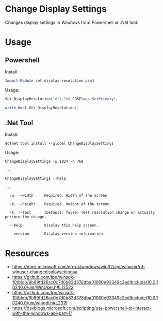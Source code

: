 # Change Display Settings
Changes display settings in *Windows* from Powershell or .Net tool.

# Usage
## Powershell

Install
``` powershell
Import-Module set-display-resolution.psm1
```

Usage:
``` powershell
Set-DisplayResolution(1024,768,CDSFlags.SetPrimary);

write-host Get-DisplayResolution()
```

## .Net Tool

Install:
```
dotnet tool install --global ChangeDisplaySettings
```

Usage:
```
ChangeDisplaySettings -w 1024 -h 768

...

ChangeDisplaySettings --help

...

  -w, --width     Required. Width of the screen

  -h, --height    Required. Height of the screen

  -t, --test      (Default: false) Test resolution change or actually perform the change.

  --help          Display this help screen.

  --version       Display version information.
```

# Resources
- https://docs.microsoft.com/en-us/windows/win32/api/winuser/nf-winuser-changedisplaysettingsa
- https://github.com/tpn/winsdk-10/blob/9b69fd26ac0c7d0b83d378dba01080e93349c2ed/Include/10.0.10240.0/um/WinUser.h#L12522
- https://github.com/tpn/winsdk-10/blob/9b69fd26ac0c7d0b83d378dba01080e93349c2ed/Include/10.0.10240.0/um/wingdi.h#L2315
- https://devblogs.microsoft.com/scripting/use-powershell-to-interact-with-the-windows-api-part-1/